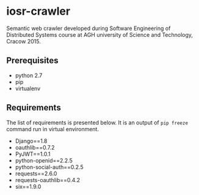 iosr-crawler
============

Semantic web crawler developed during Software Engineering of Distributed Systems course at AGH university of Science 
and Technology, Cracow 2015.

Prerequisites
-------------

* python 2.7
* pip
* virtualenv 

Requirements
------------

The list of requirements is presented below. It is an output of `pip freeze` command run in virtual environment.

* Django==1.8
* oauthlib==0.7.2
* PyJWT==1.0.1
* python-openid==2.2.5
* python-social-auth==0.2.5
* requests==2.6.0
* requests-oauthlib==0.4.2
* six==1.9.0

